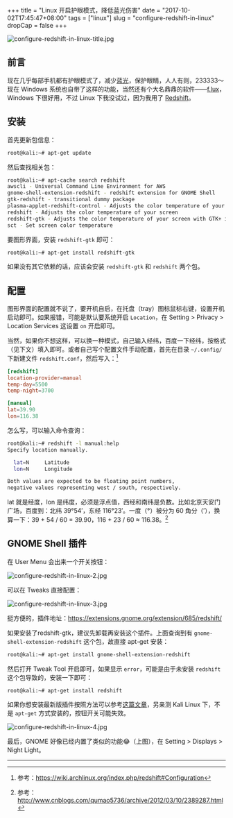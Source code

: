 +++
title = "Linux 开启护眼模式，降低蓝光伤害"
date = "2017-10-02T17:45:47+08:00"
tags = ["linux"]
slug = "configure-redshift-in-linux"
dropCap = false
+++

![configure-redshift-in-linux-title.jpg](/images/configure-redshift-in-linux-title.jpg "Redshift")

## 前言

现在几乎每部手机都有护眼模式了，减少[蓝光](https://www.zhihu.com/question/29440984)，保护眼睛，人人有则，233333～现在 Windows 系统也自带了这样的功能，当然还有个大名鼎鼎的软件——[f.lux](https://justgetflux.com/)，Windows 下很好用，不过 Linux 下我没试过，因为我用了 [Redshift](https://github.com/jonls/redshift)。

## 安装

首先更新包信息：

```sh
root@kali:~# apt-get update
```

然后查找相关包：

```sh
root@kali:~# apt-cache search redshift
awscli - Universal Command Line Environment for AWS
gnome-shell-extension-redshift - redshift extension for GNOME Shell
gtk-redshift - transitional dummy package
plasma-applet-redshift-control - Adjusts the color temperature of your screen
redshift - Adjusts the color temperature of your screen
redshift-gtk - Adjusts the color temperature of your screen with GTK+ integration
sct - Set screen color temperature
```

要图形界面，安装 `redshift-gtk` 即可：

```sh
root@kali:~# apt-get install redshift-gtk
```

如果没有其它依赖的话，应该会安装 `redshift-gtk` 和 `redshift` 两个包。

## 配置

图形界面的配置就不说了，要开机自启，在托盘（tray）图标鼠标右键，设置开机启动即可。如果报错，可能是默认要系统开启 `Location`，在 Setting > Privacy > Location Services 这设置 `on` 开启即可。

当然，如果你不想这样，可以换一种模式，自己输入经纬，百度一下经纬，按格式（见下文）填入即可。或者自己写个配置文件手动配置，首先在目录 `~/.config/` 下新建文件 `redshift.conf`，然后写入：[^1]

```conf
[redshift]
location-provider=manual
temp-day=5500
temp-night=3700

[manual]
lat=39.90
lon=116.38
```

怎么写，可以输入命令查询：

```sh
root@kali:~# redshift -l manual:help
Specify location manually.

  lat=N		Latitude
  lon=N		Longitude

Both values are expected to be floating point numbers,
negative values representing west / south, respectively.
```

lat 就是经度，lon 是纬度，必须是浮点值，西经和南纬是负数。比如北京天安门广场，百度到：北纬 39°54′，东经 116°23′。一度（°）被分为 60 角分（′），换算一下：39 + 54 / 60 = 39.90，116 + 23 / 60 ≈ 116.38。[^2]

## GNOME Shell 插件

在 User Menu 会出来一个开关按钮：

![configure-redshift-in-linux-2.jpg](/images/configure-redshift-in-linux-2.jpg)

可以在 Tweaks 直接配置：

![configure-redshift-in-linux-3.jpg](/images/configure-redshift-in-linux-3.jpg)

挺方便的，插件地址：https://extensions.gnome.org/extension/685/redshift/

如果安装了redshift-gtk，建议先卸载再安装这个插件。上面查询到有 `gnome-shell-extension-redshift` 这个包，故直接 apt-get 安装：

```sh
root@kali:~# apt-get install gnome-shell-extension-redshift
```

然后打开 Tweak Tool 开启即可，如果显示 `error`，可能是由于未安装 `redshift` 这个包导致的，安装一下即可：

```sh
root@kali:~# apt-get install redshift
```

如果你想安装最新版插件按照方法可以参考[这篇文章](/tech/how-to-install-gnome-shell-extensions/)，另亲测 Kali Linux 下，不是 `apt-get` 方式安装的，按钮开关可能失效。

![configure-redshift-in-linux-4.jpg](/images/configure-redshift-in-linux-4.jpg)

最后，GNOME 好像已经内置了类似的功能😂（上图），在 Setting > Displays > Night Light。

---

[^1]: 参考：https://wiki.archlinux.org/index.php/redshift#Configuration
[^2]: 参考：http://www.cnblogs.com/qumao5736/archive/2012/03/10/2389287.html
